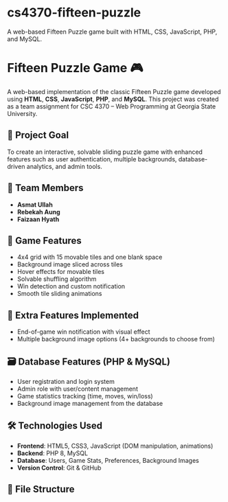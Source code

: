 # cs4370-fifteen-puzzle
A web-based Fifteen Puzzle game built with HTML, CSS, JavaScript, PHP, and MySQL.

# Fifteen Puzzle Game 🎮

A web-based implementation of the classic Fifteen Puzzle game developed using **HTML**, **CSS**, **JavaScript**, **PHP**, and **MySQL**. This project was created as a team assignment for CSC 4370 – Web Programming at Georgia State University.

## 🎯 Project Goal
To create an interactive, solvable sliding puzzle game with enhanced features such as user authentication, multiple backgrounds, database-driven analytics, and admin tools.

## 👥 Team Members
- **Asmat Ullah**
- **Rebekah Aung**
- **Faizaan Hyath**

## 🧩 Game Features
- 4x4 grid with 15 movable tiles and one blank space
- Background image sliced across tiles
- Hover effects for movable tiles
- Solvable shuffling algorithm
- Win detection and custom notification
- Smooth tile sliding animations

## 🚀 Extra Features Implemented
-  End-of-game win notification with visual effect
-  Multiple background image options (4+ backgrounds to choose from)

## 🗃️ Database Features (PHP & MySQL)
- User registration and login system
- Admin role with user/content management
- Game statistics tracking (time, moves, win/loss)
- Background image management from the database

## 🛠️ Technologies Used
- **Frontend**: HTML5, CSS3, JavaScript (DOM manipulation, animations)
- **Backend**: PHP 8, MySQL
- **Database**: Users, Game Stats, Preferences, Background Images
- **Version Control**: Git & GitHub

## 📂 File Structure


